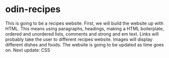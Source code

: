 # odin-recipes

This is going to be a recipes website. First, we will build the website up with HTML. This means using paragraphs, headings, making a HTML boilerplate, ordered and unordered lists, comments and strong and em text.
Links will probably take the user to different recipes website. Images will display different dishes and foods.
The website is going to be updated as time goes on. Next update: CSS
